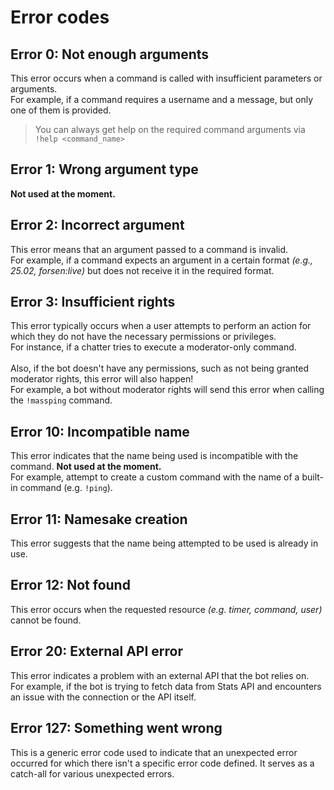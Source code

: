 # Error codes

## Error 0: Not enough arguments

This error occurs when a command is called with insufficient parameters or arguments.\
For example, if a command requires a username and a message, but only one of them is provided.

> You can always get help on the required command arguments via `!help <command_name>`

## Error 1: Wrong argument type

**Not used at the moment.**

## Error 2: Incorrect argument

This error means that an argument passed to a command is invalid.\
For example, if a command expects an argument in a certain format *(e.g., 25.02, forsen:live)* but does not receive it in the required format.

## Error 3: Insufficient rights

This error typically occurs when a user attempts to perform an action for which they do not have the necessary permissions or privileges.\
For instance, if a chatter tries to execute a moderator-only command.\
\
Also, if the bot doesn't have any permissions, such as not being granted moderator rights, this error will also happen!\
For example, a bot without moderator rights will send this error when calling the `!massping` command.

## Error 10: Incompatible name

This error indicates that the name being used is incompatible with the command. **Not used at the moment.**\
For example, attempt to create a custom command with the name of a built-in command (e.g. `!ping`).

## Error 11: Namesake creation

This error suggests that the name being attempted to be used is already in use.

## Error 12: Not found

This error occurs when the requested resource *(e.g. timer, command, user)* cannot be found.

## Error 20: External API error

This error indicates a problem with an external API that the bot relies on.\
For example, if the bot is trying to fetch data from Stats API and encounters an issue with the connection or the API itself.

## Error 127: Something went wrong

This is a generic error code used to indicate that an unexpected error occurred for which there isn't a specific error code defined. It serves as a catch-all for various unexpected errors.